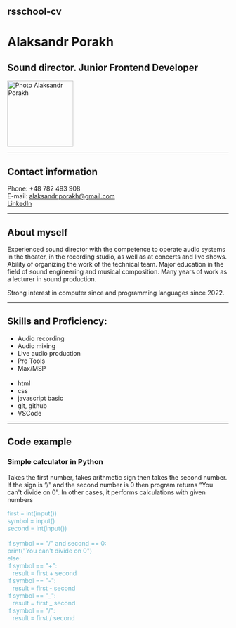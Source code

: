 ## rsschool-cv

# **Alaksandr Porakh**

## **Sound director. Junior Frontend Developer**

<img src="photo_markdown.jpeg" width="150" alt="Photo Alaksandr Porakh"/>

---

## Contact information

Phone: +48 782 493 908<br>
E-mail: alaksandr.porakh@gmail.com</br>
[LinkedIn](www.linkedin.com/in/alaksandr-porakh)

---

## About myself

Experienced sound director with the competence to operate audio
systems in the theater, in the recording studio, as well as at
concerts and live shows. Ability of organizing the work of the
technical team. Major education in the field of sound engineering
and musical composition. Many years of work as a lecturer in sound
production.

Strong interest in computer since and programming languages since 2022.

---

## Skills and Proficiency:

- Audio recording
- Audio mixing
- Live audio production
- Pro Tools
- Max/MSP<br>
  <br>
- html
- css
- javascript basic
- git, github
- VSCode

---

## Code example

### Simple calculator in Python

Takes the first number, takes arithmetic sign then takes the second number. If the sign is “/” and the second number is 0 then program returns “You can't divide on 0”. In other cases, it performs calculations with given numbers

<span style=color:#6cb8cc>first = int(input()) <br>
symbol = input() <br>
second = int(input()) <br>
  <br>
if symbol == "/" and second == 0: <br>
print("You can't divide on 0") <br>
else: <br>
if symbol == "+": <br>
   result = first + second <br>
if symbol == "-": <br>
   result = first - second <br>
if symbol == "_": <br>
   result = first _ second <br>
if symbol == "/": <br>
   result = first / second <br></span>
